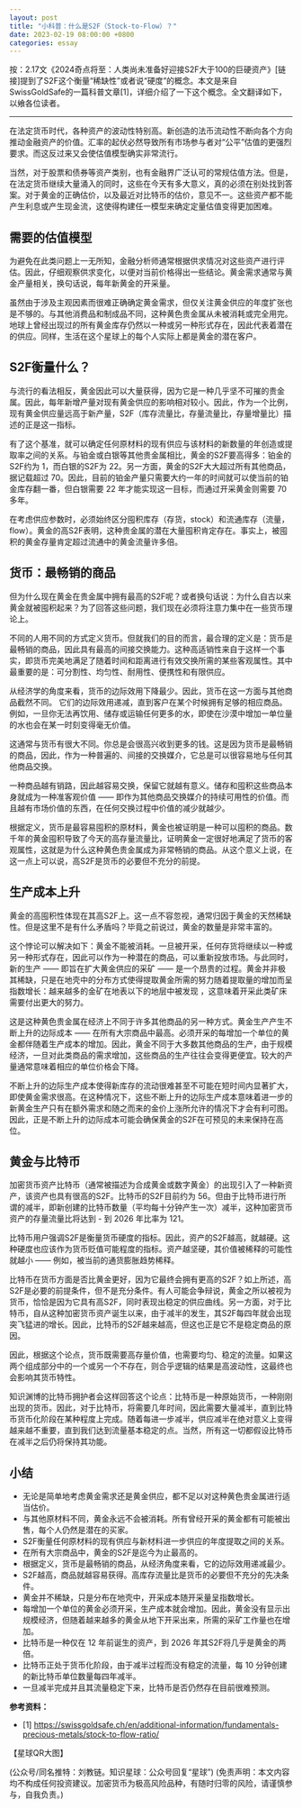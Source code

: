 ```yaml
---
layout: post
title: "小科普：什么是S2F（Stock-to-Flow）？"
date: 2023-02-19 08:00:00 +0800
categories: essay
---
```


按：2.17文《2024奇点将至：人类尚未准备好迎接S2F大于100的巨硬资产》[链接]提到了S2F这个衡量“稀缺性”或者说“硬度”的概念。本文是来自SwissGoldSafe的一篇科普文章[1]，详细介绍了一下这个概念。全文翻译如下，以飨各位读者。

* * *

在法定货币时代，各种资产的波动性特别高。新创造的法币流动性不断向各个方向推动金融资产的价值。汇率的起伏必然导致所有市场参与者对“公平”估值的更强烈要求。而这反过来又会使估值模型确实非常流行。

当然，对于股票和债券等资产类别，也有金融界广泛认可的常规估值方法。但是，在法定货币继续大量涌入的同时，这些在今天有多大意义，真的必须在别处找到答案。对于黄金的正确估价，以及最近对比特币的估价，意见不一。这些资产都不能产生利息或产生现金流，这使得构建任一模型来确定定量估值变得更加困难。

## 需要的估值模型

为避免在此类问题上一无所知，金融分析师通常根据供求情况对这些资产进行评估。因此，仔细观察供求变化，以便对当前价格得出一些结论。黄金需求通常与黄金产量相关，换句话说，每年新黄金的开采量。

虽然由于涉及主观因素而很难正确确定黄金需求，但仅关注黄金供应的年度扩张也是不够的。与其他消费品和制成品不同，这种黄色贵金属从未被消耗或完全用完。地球上曾经出现过的所有黄金库存仍然以一种或另一种形式存在，因此代表着潜在的供应。同样，生活在这个星球上的每个人实际上都是黄金的潜在客户。

## S2F衡量什么？

与流行的看法相反，黄金因此可以大量获得，因为它是一种几乎坚不可摧的贵金属。因此，每年新增产量对现有黄金供应的影响相对较小。因此，作为一个比例，现有黄金供应量远高于新产量，S2F（库存流量比，存量流量比，存量增量比）描述的正是这一指标。

有了这个基准，就可以确定任何原材料的现有供应与该材料的新数量的年创造或提取率之间的关系。与铂金或白银等其他贵金属相比，黄金的S2F要高得多：铂金的S2F约为 1，而白银的S2F为 22。另一方面，黄金的S2F大大超过所有其他商品，据记载超过 70。因此，目前的铂金产量只需要大约一年的时间就可以使当前的铂金库存翻一番，但白银需要 22 年才能实现这一目标，而通过开采黄金则需要 70 多年。

在考虑供应参数时，必须始终区分囤积库存（存货，stock）和流通库存（流量，flow）。黄金的高S2F表明，这种贵金属的潜在大量囤积肯定存在。事实上，被囤积的黄金存量肯定超过流通中的黄金流量许多倍。

## 货币：最畅销的商品

但为什么现在黄金在贵金属中拥有最高的S2F呢？或者换句话说：为什么自古以来黄金就被囤积起来？为了回答这些问题，我们现在必须将注意力集中在一些货币理论上。

不同的人用不同的方式定义货币。但就我们的目的而言，最合理的定义是：货币是最畅销的商品，因此具有最高的间接交换能力。这种高适销性来自于这样一个事实，即货币完美地满足了随着时间和距离进行有效交换所需的某些客观属性。其中最重要的是：可分割性、均匀性、耐用性、便携性和有限供应。

从经济学的角度来看，货币的边际效用下降最少。因此，货币在这一方面与其他商品截然不同。 它们的边际效用递减，直到客户在某个时候拥有足够的相应商品。例如，一旦你无法再饮用、储存或运输任何更多的水，即使在沙漠中增加一单位量的水也会在某一时刻变得毫无价值。

这通常与货币有很大不同。你总是会很高兴收到更多的钱。这是因为货币是最畅销的商品，因此，作为一种普遍的、间接的交换媒介，它总是可以很容易地与任何其他商品交换。

一种商品越有销路，因此越容易交换，保留它就越有意义。储存和囤积这些商品本身就成为一种准客观价值 —— 即作为其他商品交换媒介的持续可用性的价值。而且越有市场价值的东西，在任何交换过程中价值的减少就越少。

根据定义，货币是最容易囤积的原材料，黄金也被证明是一种可以囤积的商品。数千年的黄金囤积导致了今天的高存量流量比，证明黄金一定很好地满足了货币的客观属性，这就是为什么这种黄色贵金属成为非常畅销的商品。从这个意义上说，在这一点上可以说，高S2F是货币的必要但不充分的前提。

## 生产成本上升

黄金的高囤积性体现在其高S2F上。这一点不容忽视，通常归因于黄金的天然稀缺性。但是这里不是有什么矛盾吗？毕竟之前说过，黄金的数量是非常丰富的。

这个悖论可以解决如下：黄金不能被消耗。一旦被开采，任何存货将继续以一种或另一种形式存在，因此可以作为一种潜在的商品，可以重新投放市场。与此同时，新的生产 —— 即旨在扩大黄金供应的采矿 —— 是一个昂贵的过程。黄金并非极其稀缺，只是在地壳中的分布方式使得提取黄金所需的努力随着提取量的增加而呈指数增长：越来越多的金矿在地表以下的地层中被发现 ，这意味着开采此类矿床需要付出更大的努力。

这是这种黄色贵金属在经济上不同于许多其他商品的另一种方式。黄金生产产生不断上升的边际成本 —— 在所有大宗商品中最高。必须开采的每增加一个单位的黄金都伴随着生产成本的增加。因此，黄金不同于大多数其他商品的生产，由于规模经济，一旦对此类商品的需求增加，这些商品的生产往往会变得更便宜。较大的产量通常意味着相应的单位价格会下降。

不断上升的边际生产成本使得新库存的流动很难甚至不可能在短时间内显著扩大，即使黄金需求很高。在这种情况下，这些不断上升的边际生产成本意味着进一步的新黄金生产只有在额外需求和随之而来的金价上涨所允许的情况下才会有利可图。因此，正是不断上升的边际成本可能会确保黄金的S2F在可预见的未来保持在高位。

## 黄金与比特币

加密货币资产比特币（通常被描述为合成黄金或数字黄金）的出现引入了一种新资产，该资产也具有很高的S2F。比特币的S2F目前约为 56。但由于比特币进行所谓的减半，即新创建的比特币数量（平均每十分钟产生一次）减半，这种加密货币资产的存量流量比将达到 - 到 2026 年比率为 121。

比特币用户强调S2F是衡量货币硬度的指标。因此，资产的S2F越高，就越硬。这种硬度也应该作为货币贬值可能程度的指标。资产越坚硬，其价值被稀释的可能性就越小 —— 例如，被当前的通货膨胀趋势稀释。

比特币在货币方面是否比黄金更好，因为它最终会拥有更高的S2F？如上所述，高S2F是必要的前提条件，但不是充分条件。有人可能会争辩说，黄金之所以被视为货币，恰恰是因为它具有高S2F，同时表现出稳定的供应曲线。另一方面，对于比特币，自从这种加密货币资产诞生以来，由于减半的发生，其S2F每四年就会出现突飞猛进的增长。因此，比特币的S2F越来越高，但这也正是它不是稳定商品的原因。

因此，根据这个论点，货币既需要高存量价值，也需要均匀、稳定的流量。如果这两个组成部分中的一个或另一个不存在，则合乎逻辑的结果是高波动性，这最终也会影响其货币特性。

知识渊博的比特币拥护者会这样回答这个论点：比特币是一种原始货币，一种刚刚出现的货币。因此，对于比特币，将需要几年时间，因此需要大量减半，直到比特币货币化阶段在某种程度上完成。随着每进一步减半，供应减半在绝对意义上变得越来越不重要，直到我们达到流量基本稳定的点。当然，所有这一切都假设比特币在减半之后仍将保持其功能。

## 小结

* 无论是简单地考虑黄金需求还是黄金供应，都不足以对这种黄色贵金属进行适当估价。
* 与其他原材料不同，黄金永远不会被消耗。所有曾经开采的黄金都有可能被出售，每个人仍然是潜在的买家。
* S2F衡量任何原材料的现有供应与新材料进一步供应的年度提取之间的关系。
* 在所有大宗商品中，黄金的S2F是迄今为止最高的。
* 根据定义，货币是最畅销的商品，从经济角度来看，它的边际效用递减最少。
* S2F越高，商品就越容易获得。高库存流量比是货币的必要但不充分的先决条件。
* 黄金并不稀缺，只是分布在地壳中，开采成本随开采量呈指数增长。
* 每增加一个单位的黄金必须开采，生产成本就会增加。因此，黄金没有显示出规模经济，但随着越来越多的黄金从地下开采出来，所需的采矿工作量也在增加。
* 比特币是一种仅在 12 年前诞生的资产，到 2026 年其S2F将几乎是黄金的两倍。
* 比特币正处于货币化阶段，由于减半过程而没有稳定的流量，每 10 分钟创建的新比特币单位数量每四年减半。
* 一旦减半完成并且其流量稳定下来，比特币是否仍然存在目前很难预测。


**参考资料：**
- [1] https://swissgoldsafe.ch/en/additional-information/fundamentals-precious-metals/stock-to-flow-ratio/


【星球QR大图】

(公众号/同名推特：刘教链。知识星球：公众号回复“星球”)
(免责声明：本文内容均不构成任何投资建议。加密货币为极高风险品种，有随时归零的风险，请谨慎参与，自我负责。)
